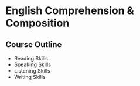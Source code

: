 # English Comprehension & Composition

## Course Outline
* Reading Skills
* Speaking Skills
* Listening Skills
* Writing Skills